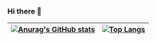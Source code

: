 ### Hi there 👋

<!--
**reguluslee/reguluslee** is a ✨ _special_ ✨ repository because its `README.md` (this file) appears on your GitHub profile.

Here are some ideas to get you started:

- 🔭 I’m currently working on ...
- 🌱 I’m currently learning ...
- 👯 I’m looking to collaborate on ...
- 🤔 I’m looking for help with ...
- 💬 Ask me about ...
- 📫 How to reach me: ...
- 😄 Pronouns: ...
- ⚡ Fun fact: ...
-->

|[![Anurag's GitHub stats](https://github-readme-stats.vercel.app/api?username=reguluslee)](https://github.com/anuraghazra/github-readme-stats)|[![Top Langs](https://github-readme-stats.vercel.app/api/top-langs/?username=reguluslee&layout=compact)](https://github.com/anuraghazra/github-readme-stats)|
|-----|-----|
